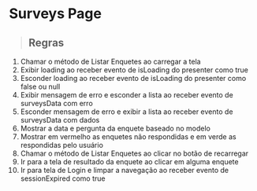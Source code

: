 # Surveys Page

> ## Regras
01. Chamar o método de Listar Enquetes ao carregar a tela
02. Exibir loading ao receber evento de isLoading do presenter como true
03. Esconder loading ao receber evento de isLoading do presenter como false ou null
04. Exibir mensagem de erro e esconder a lista ao receber evento de surveysData com erro
05. Esconder mensagem de erro e exibir a lista ao receber evento de surveysData com dados
06. Mostrar a data e pergunta da enquete baseado no modelo
07. Mostrar em vermelho as enquetes não respondidas e em verde as respondidas pelo usuário
08. Chamar o método de Listar Enquetes ao clicar no botão de recarregar
09. Ir para a tela de resultado da enquete ao clicar em alguma enquete
10. Ir para tela de Login e limpar a navegação ao receber evento de sessionExpired como true